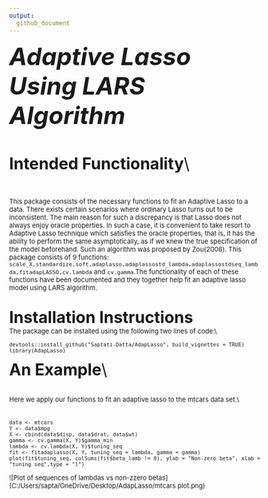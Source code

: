 ```yaml
---
output:
  github_document
---
```



<font size = "10">_**Adaptive Lasso Using LARS Algorithm**_

<font size = "6"> **Intended Functionality**\

<font size = "2">This package consists of the necessary functions to fit an Adaptive Lasso to a data. There exists certain scenarios where ordinary Lasso turns out to be inconsistent. The main reason for such a discrepancy is that Lasso does not always enjoy oracle properties. In such a case, it is convenient to take resort to Adaptive Lasso technique which satisfies the oracle properties, that is, it has the ability to perform the same asymptotically, as if we knew the true specification of the model beforehand. Such an algorithm was proposed by Zou(2006). This package consists of 9 functions: ```scale_X,standardize,soft,adaplasso,adaplassostd_lambda,adaplassostdseq_lambda,fitadapLASSO,cv.lambda``` and ```cv.gamma```.The functionality of each of these functions have been documented and they together help fit an adaptive lasso model using LARS algorithm.

<font size = "6"> **Installation Instructions**\
<font size = "2"> The package can be installed using the following two lines of code:\
```{r include=TRUE}
devtools::install_github("Saptati-Datta/AdapLasso", build_vignettes = TRUE)
library(AdapLasso)
```



<font size = "6"> **An Example**\

<font size = "2">Here we apply our functions to fit an adaptive lasso to the mtcars data set.\
```{r include=TRUE}
data <- mtcars
Y <- data$mpg
X <- cbind(data$disp, data$drat, data$wt)
gamma <- cv.gamma(X, Y)$gamma_min
lambda <- cv.lambda(X, Y)$tuning_seq
fit <- fitadaplasso(X, Y, tuning_seq = lambda, gamma = gamma)
plot(fit$tuning_seq, colSums(fit$beta_lamb != 0), ylab = "Non-zero beta", xlab = "tuning_seq",type = "l")
```

![Plot of sequences of lambdas vs non-zzero betas](C:/Users/sapta/OneDrive/Desktop/AdapLasso/mtcars plot.png)
